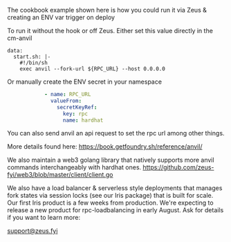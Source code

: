 The cookbook example shown here is how you could run it via Zeus & creating an ENV var trigger on deploy

To run it without the hook or off Zeus. Either set this value directly in the cm-anvil

```shell
data:
  start.sh: |-
    #!/bin/sh 
    exec anvil --fork-url ${RPC_URL} --host 0.0.0.0
```

Or manually create the ENV secret in your namespace

```yaml
            - name: RPC_URL
              valueFrom:
                secretKeyRef:
                  key: rpc
                  name: hardhat
```
You can also send anvil an api request to set the rpc url among other things.

More details found here: https://book.getfoundry.sh/reference/anvil/

We also maintain a web3 golang library that natively supports more anvil commands interchangeably with hardhat ones.
https://github.com/zeus-fyi/web3/blob/master/client/client.go

We also have a load balancer & serverless style deployments that manages fork states via session locks (see our Iris package) that is built for scale.
Our first Iris product is a few weeks from production. We're expecting to release a new product for rpc-loadbalancing in early August. 
Ask for details if you want to learn more: 

support@zeus.fyi
